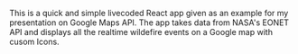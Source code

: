 This is a quick and simple livecoded React app given as an example for my presentation on Google Maps API.
The app takes data from NASA's EONET API and displays all the realtime wildefire events on a Google map with cusom Icons.
